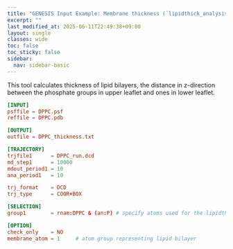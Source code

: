 ```yaml
---
title: "GENESIS Input Example: Membrane thickness (`lipidthick_analysis`)"
excerpt: ""
last_modified_at: 2025-06-11T22:49:38+09:00
layout: single
classes: wide
toc: false
toc_sticky: false
sidebar:
  nav: sidebar-basic
---
```


This tool calculates thickness of lipid bilayers, the distance in z-direction
between the phosphate groups in upper leaflet and ones in lower leaflet.

```toml
[INPUT]
psffile = DPPC.psf
reffile = DPPC.pdb

[OUTPUT]
outfile = DPPC_thickness.txt

[TRAJECTORY]
trjfile1      = DPPC_run.dcd
md_step1      = 10000
mdout_period1 = 10
ana_period1   = 10

trj_format    = DCD
trj_type      = COOR+BOX

[SELECTION]
group1        = rnam:DPPC & (an:P) # specify atoms used for the lipidthick measurement

[OPTION]
check_only    = NO
membrane_atom = 1     # atom group representing lipid bilayer
```
